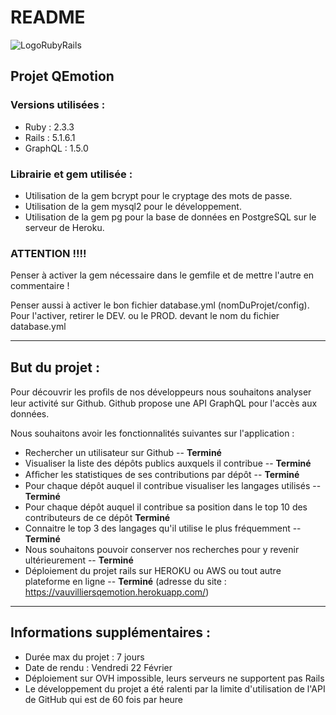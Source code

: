 # README

![LogoRubyRails](https://www.coderhold.com/wp-content/uploads/2017/09/What-is-Ruby-on-Rails.png)

## Projet QEmotion

### Versions utilisées :
* Ruby : 2.3.3
* Rails : 5.1.6.1
* GraphQL : 1.5.0

### Librairie et gem utilisée :
* Utilisation de la gem bcrypt pour le cryptage des mots de passe.
* Utilisation de la gem mysql2 pour le développement.
* Utilisation de la gem pg pour la base de données en PostgreSQL sur le serveur de Heroku.

### ATTENTION !!!!
Penser à activer la gem nécessaire dans le gemfile et de mettre l'autre en commentaire !

Penser aussi à activer le bon fichier database.yml (nomDuProjet/config). Pour l'activer, retirer le DEV. ou le PROD. devant le nom du fichier database.yml

------

## But du projet :

Pour découvrir les proﬁls de nos développeurs nous souhaitons analyser leur activité sur Github.
Github propose une API GraphQL pour l'accès aux données.

Nous souhaitons avoir les fonctionnalités suivantes sur l'application :

* Rechercher un utilisateur sur Github -- **Terminé**
* Visualiser la liste des dépôts publics auxquels il contribue -- **Terminé**
* Afﬁcher les statistiques de ses contributions par dépôt -- **Terminé**
* Pour chaque dépôt auquel il contribue visualiser les langages utilisés -- **Terminé**
* Pour chaque dépôt auquel il contribue sa position dans le top 10 des contributeurs de ce dépôt **Terminé**
* Connaitre le top 3 des langages qu'il utilise le plus fréquemment -- **Terminé**
* Nous souhaitons pouvoir conserver nos recherches pour y revenir ultérieurement -- **Terminé**
* Déploiement du projet rails sur HEROKU ou AWS ou tout autre plateforme en ligne -- **Terminé** (adresse du site : https://vauvilliersqemotion.herokuapp.com/)

------

## Informations supplémentaires :
* Durée max du projet : 7 jours
* Date de rendu : Vendredi 22 Février
* Déploiement sur OVH impossible, leurs serveurs ne supportent pas Rails
* Le développement du projet a été ralenti par la limite d'utilisation de l'API de GitHub qui est de 60 fois par heure
